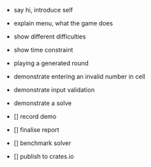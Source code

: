 
- say hi, introduce self
- explain menu, what the game does
- show different difficulties
- show time constraint
- playing a generated round
- demonstrate entering an invalid number in cell
- demonstrate input validation
- demonstrate a solve

- [] record demo
- [] finalise report
- [] benchmark solver
- [] publish to crates.io

